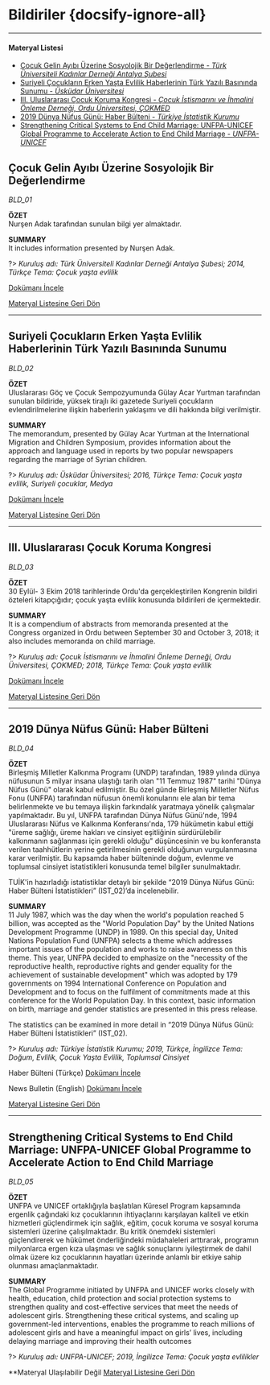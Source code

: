 # Bildiriler {docsify-ignore-all}
***
#### __Materyal Listesi__

- [Çocuk Gelin Ayıbı Üzerine Sosyolojik Bir Değerlendirme - *Türk Üniversiteli Kadınlar Derneği Antalya Şubesi*](#Çocuk-gelin-ayıbı-Üzerine-sosyolojik-bir-değerlendirme)
- [Suriyeli Çocukların Erken Yaşta Evlilik Haberlerinin Türk Yazılı Basınında Sunumu - *Üsküdar Üniversitesi*](#suriyeli-Çocukların-erken-yaşta-evlilik-haberlerinin-türk-yazılı-basınında-sunumu)
- [III. Uluslararası Çocuk Koruma Kongresi - *Çocuk İstismarını ve İhmalini Önleme Derneği, Ordu Üniversitesi, ÇOKMED*](#iii-uluslararası-Çocuk-koruma-kongresi)
- [2019 Dünya Nüfus Günü: Haber Bülteni - *Türkiye İstatistik Kurumu*](#_2019-dünya-nüfus-günü-haber-bülteni)
- [Strengthening Critical Systems to End Child Marriage: UNFPA-UNICEF Global Programme to Accelerate Action to End Child Marriage - *UNFPA-UNICEF*](#strengthening-critical-systems-to-end-child-marriage-unfpa-unicef-global-programme-to-accelerate-action-to-end-child-marriage)



## Çocuk Gelin Ayıbı Üzerine Sosyolojik Bir Değerlendirme
*BLD_01*

**ÖZET**  
Nurşen Adak tarafından sunulan bilgi yer almaktadır.

**SUMMARY**  
It includes information presented by Nurşen Adak.

?> *Kuruluş adı: Türk Üniversiteli Kadınlar Derneği Antalya Şubesi; 2014, Türkçe Tema: Çocuk yaşta evlilik*

[Dokümanı İncele](downloads\BLD\BLD_01.pdf ':ignore')

[Materyal Listesine Geri Dön](#materyal-listesi)
***

## Suriyeli Çocukların Erken Yaşta Evlilik Haberlerinin Türk Yazılı Basınında Sunumu
*BLD_02*

**ÖZET**  
Uluslararası Göç ve Çocuk Sempozyumunda Gülay Acar Yurtman tarafından sunulan bildiride, yüksek tirajlı iki gazetede Suriyeli çocukların evlendirilmelerine ilişkin haberlerin yaklaşımı ve dili hakkında bilgi verilmiştir.

**SUMMARY**  
The memorandum, presented by Gülay Acar Yurtman at the International Migration and Children Symposium, provides information about the approach and language used in reports by two popular newspapers regarding the marriage of Syrian children.  

?> *Kuruluş adı: Üsküdar Üniversitesi; 2016, Türkçe Tema: Çocuk yaşta evlilik, Suriyeli çocuklar, Medya*

[Dokümanı İncele](downloads\BLD\BLD_02.pdf ':ignore')

[Materyal Listesine Geri Dön](#materyal-listesi)
***

## III. Uluslararası Çocuk Koruma Kongresi 
*BLD_03*

**ÖZET**  
30 Eylül- 3 Ekim 2018 tarihlerinde Ordu'da gerçekleştirilen Kongrenin bildiri özteleri kitapçığıdır; çocuk yaşta evlilik konusunda bildirileri de içermektedir.

**SUMMARY**  
It is a compendium of abstracts from memoranda presented at the Congress organized in Ordu between September 30 and October 3, 2018; it also includes memoranda on child marriage.

?> *Kuruluş adı: Çocuk İstismarını ve İhmalini Önleme Derneği, Ordu Üniversitesi, ÇOKMED; 2018, Türkçe Tema: Çouk yaşta evlilik*

[Dokümanı İncele](downloads\BLD\BLD_03.pdf ':ignore')

[Materyal Listesine Geri Dön](#materyal-listesi)
***

## 2019 Dünya Nüfus Günü: Haber Bülteni
*BLD_04*

**ÖZET**  
Birleşmiş Milletler Kalkınma Programı (UNDP) tarafından, 1989 yılında dünya nüfusunun 5 milyar insana ulaştığı tarih olan "11 Temmuz 1987" tarihi "Dünya Nüfus Günü" olarak kabul edilmiştir. Bu özel günde Birleşmiş Milletler Nüfus Fonu (UNFPA) tarafından nüfusun önemli konularını ele alan bir tema belirlenmekte ve bu temaya ilişkin farkındalık yaratmaya yönelik çalışmalar yapılmaktadır. Bu yıl, UNFPA tarafından Dünya Nüfus Günü'nde, 1994 Uluslararası Nüfus ve Kalkınma Konferansı'nda, 179 hükümetin kabul ettiği "üreme sağlığı, üreme hakları ve cinsiyet eşitliğinin sürdürülebilir kalkınmanın sağlanması için gerekli olduğu" düşüncesinin ve bu konferansta verilen taahhütlerin yerine getirilmesinin gerekli olduğunun vurgulanmasına karar verilmiştir. Bu kapsamda haber bülteninde doğum, evlenme ve toplumsal cinsiyet istatistikleri konusunda temel bilgiler sunulmaktadır.

TUİK'in hazırladığı istatistiklar detaylı bir şekilde “2019 Dünya Nüfus Günü: Haber Bülteni İstatistikleri” (IST_02)’da incelenebilir.

**SUMMARY**  
11 July 1987, which was the day when the world's population reached 5 billion, was accepted as the "World Population Day" by the United Nations Development Programme (UNDP) in 1989. On this special day, United Nations Population Fund (UNFPA) selects a theme which addresses important issues of the population and works to raise awareness on this theme. This year, UNFPA decided to emphasize on the "necessity of the reproductive health, reproductive rights and gender equality for the achievement of sustainable development" which was adopted by 179
governments on 1994 International Conference on Population and Development and to focus on the fulfilment of commitments made at this conference for the World Population Day. In this context, basic information on birth, marriage and gender statistics are presented in this press release.

The statistics can be examined in more detail in “2019 Dünya Nüfus Günü: Haber Bülteni İstatistikleri” (IST_02). 

?> *Kuruluş adı: Türkiye İstatistik Kurumu; 2019, Türkçe, İngilizce Tema: Doğum, Evlilik, Çocuk Yaşta Evlilik, Toplumsal Cinsiyet*

Haber Bülteni (Türkçe) [Dokümanı İncele](downloads\addon\BLD_04_TK.pdf ':ignore')

News Bulletin (English) [Dokümanı İncele](downloads\addon\BLD_04_EN.pdf ':ignore')

[Materyal Listesine Geri Dön](#materyal-listesi)
***

## Strengthening Critical Systems to End Child Marriage: UNFPA-UNICEF Global Programme to Accelerate Action to End Child Marriage
*BLD_05*

**ÖZET**  
UNFPA ve UNICEF ortaklığıyla başlatılan Küresel Program kapsamında ergenlik çağındaki kız çocuklarının ihtiyaçlarını karşılayan kaliteli ve etkin hizmetleri güçlendirmek için sağlık, eğitim, çocuk koruma ve sosyal koruma sistemleri üzerine çalışılmaktadır. Bu kritik önemdeki sistemleri güçlendirerek ve hükümet önderliğindeki müdahaleleri arttırarak, programın milyonlarca ergen kıza ulaşması ve sağlık sonuçlarını iyileştirmek de dahil olmak üzere kız çocuklarının hayatları üzerinde anlamlı bir etkiye sahip olunması amaçlanmaktadır.

**SUMMARY**  
The Global Programme initiated by UNFPA and UNICEF works closely with health, education, child protection and social protection systems to strengthen quality and cost-effective services that meet the needs of adolescent girls. Strengthening these critical systems, and scaling up government-led interventions, enables the programme to reach millions of adolescent girls and have a meaningful impact on girls’ lives, including delaying marriage and improving their health outcomes

?> *Kuruluş adı: UNFPA-UNICEF; 2019, İngilizce Tema: Çocuk yaşta evlilikler*
<!--
[Dokümanı İncele](downloads\addon\BLD_05.pdf ':ignore')
-->
**Materyal Ulaşılabilir Değil
[Materyal Listesine Geri Dön](#materyal-listesi)